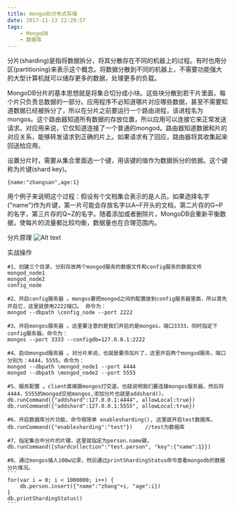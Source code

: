 ```yaml
---
title: mongodb分布式存储
date: 2017-11-13 22:29:57
tags:
	- MongoDB
	- 数据库
---
```


分片(sharding)是指将数据拆分，将其分散存在不同的机器上的过程。有时也用分区(partitioning)来表示这个概念。将数据分散到不同的机器上，不需要功能强大的大型计算机就可以储存更多的数据，处理更多的负载。

MongoDB分片的基本思想就是将集合切分成小块。这些块分散到若干片里面，每个片只负责总数据的一部分。应用程序不必知道哪片对应哪些数据，甚至不需要知道数据已经被拆分了，所以在分片之前要运行一个路由进程，该进程名为mongos。这个路由器知道所有数据的存放位置，所以应用可以连接它来正常发送请求。对应用来说，它仅知道连接了一个普通的mongod。路由器知道数据和片的对应关系，能够转发请求到正确的片上。如果请求有了回应，路由器将其收集起来回送给应用。

设置分片时，需要从集合里面选一个键，用该键的值作为数据拆分的依据。这个键称为片键(shard key)。
	
	{name:"zhangsan",age:1}

用个例子来说明这个过程：假设有个文档集合表示的是人员。如果选择名字("name")作为片键，第一片可能会存放名字以A~F开头的文档，第二片存的G~P的名字，第三片存的Q~Z的名字。随着添加或者删除片，MongoDB会重新平衡数据，使每片的流量都比较均衡，数据量也在合理范围内。
<!-- more -->
分片原理
![Alt text](/images/sharding.jpg)

实战操作
	
	#1、创建三个目录，分别存放两个mongod服务的数据文件和config服务的数据文件
	mongod_node1
	mongod_node2
	config_node

	#2、开启config服务器 。mongos要把mongod之间的配置放到config服务器里面，所以首先开启它，这里就使用2222端口。 命令为：
	mongod --dbpath \config_node --port 2222

	#3、开启mongos服务器 。这里要注意的是我们开启的是mongos，端口3333，同时指定下config服务器。命令为：
	mongos --port 3333 --configdb=127.0.0.1:2222

	#4、启动mongod服务器 。对分片来说，也就是要添加片了，这里开启两个mongod服务，端口分别为：4444，5555。命令为：
	mongod --dbpath \mongod_node1 --port 4444
	mongod --dbpath \mongod_node2 --port 5555 
	
	#5、服务配置 。client直接跟mongos打交道，也就说明我们要连接mongos服务器，然后将4444，5555的mongod交给mongos,添加分片也就是addshard()。
	db.runCommand({"addshard":127.0.0.1:4444", allowLocal:true})
	db.runCommand({"addshard":127.0.0.1:5555", allowLocal:true})
	
	#6、开启数据库分片功能，命令很简单 enablesharding(), 这里就开启test数据库。 
	db.runCommand({"enablesharding":"test"})	//test为数据库
	
	#7、指定集合中分片的片键，这里就指定为person.name键。 
	db.runCommand({shardcollection":"test.person", "key":{"name":1}})

	#8、通过mongos插入100w记录，然后通过printShardingStatus命令查看mongodb的数据分片情况。
	```
	for(var i = 0; i < 1000000; i++) {
		db.person.insert({"name":"zhang"+i, "age":i})
	}
	db.printShardingStatus()
	```





